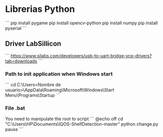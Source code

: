 # Librerias Python
´´´
pip install pygame
pip install opencv-python
pip install numpy
pip install pyserial
´´´

## Driver LabSillicon
´´´
https://www.silabs.com/developers/usb-to-uart-bridge-vcp-drivers?tab=downloads
´´´

### Path to init application when Windows start
´´´
cd C:\Users\<Nombre de usuario>\AppData\Roaming\Microsoft\Windows\Start Menu\Programs\Startup
´´´

### File .bat
You need to manipulate the root to script
´´´
@echo off
cd "C:\Users\HP\Documents\IQOS-ShelfDetection-master"
python change.py
pause
´´´
